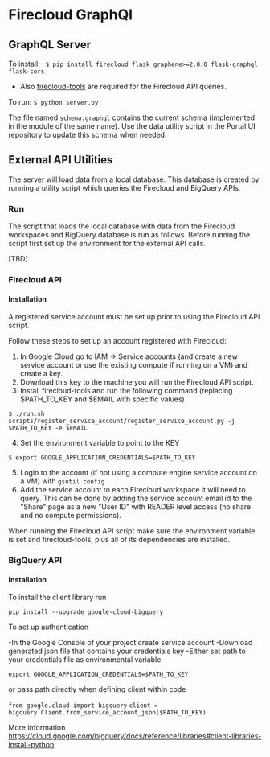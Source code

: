 
# Firecloud GraphQl

## GraphQL Server

To install: 
`` $ pip install firecloud flask graphene>=2.0.0 flask-graphql flask-cors``

* Also [firecloud-tools](https://github.com/broadinstitute/firecloud-tools) are required for the Firecloud API queries.

To run:
`` $ python server.py ``

The file named `schema.graphql` contains the current schema (implemented in the module of the same name). Use the data utility script in the Portal UI repository to update this schema when needed.

## External API Utilities

The server will load data from a local database. This database is created by running a utility script which queries the Firecloud and BigQuery APIs.

### Run 

The script that loads the local database with data from the Firecloud workspaces and BigQuery database is run as follows. Before running the script first set up the environment for the external API calls.

[TBD]

### Firecloud API

#### Installation 

A registered service account must be set up prior to using the Firecloud API script. 

Follow these steps to set up an account registered with Firecloud:

1. In Google Cloud go to IAM -> Service accounts (and create a new service account or use the existing compute if running on a VM) and create a key.
2. Download this key to the machine you will run the Firecloud API script.
3. Install firecloud-tools and run the following command (replacing $PATH_TO_KEY and $EMAIL with specific values)
```
$ ./run.sh scripts/register_service_account/register_service_account.py -j $PATH_TO_KEY -e $EMAIL
```
4. Set the environment variable to point to the KEY
```
$ export GOOGLE_APPLICATION_CREDENTIALS=$PATH_TO_KEY
```
5. Login to the account (if not using a compute engine service account on a VM) with `gsutil config`
6. Add the service account to each Firecloud workspace it will need to query. This can be done by adding the service account email id to the "Share" page as a new "User ID" with READER level access (no share and no compute permissions).

When running the Firecloud API script make sure the environment variable is set and firecloud-tools, plus all of its dependencies are installed.

### BigQuery API

#### Installation

To install the client library run

``pip install --upgrade google-cloud-bigquery``

To set up authentication

-In the Google Console of your project create service account
-Download generated json file that contains your credentials key
-Either set path to your credentials file as environmental variable

 ``export GOOGLE_APPLICATION_CREDENTIALS=$PATH_TO_KEY``
  
  or pass path directly when defining client within code
  
 ``from google.cloud import bigquery``
 ``client = bigquery.Client.from_service_account_json($PATH_TO_KEY)``
 
 More information 
 https://cloud.google.com/bigquery/docs/reference/libraries#client-libraries-install-python
  



